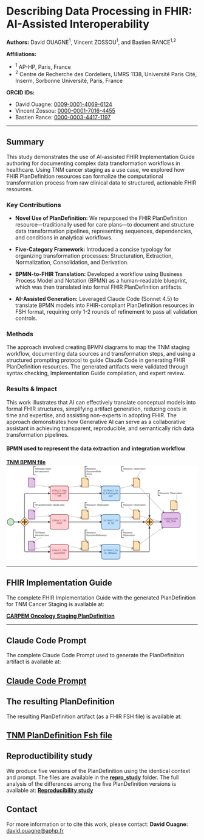 # Describing Data Processing in FHIR: AI-Assisted Interoperability

**Authors:** David OUAGNE<sup>1</sup>, Vincent ZOSSOU<sup>1</sup>, and Bastien RANCE<sup>1,2</sup>

**Affiliations:**
- <sup>1</sup> AP-HP, Paris, France
- <sup>2</sup> Centre de Recherche des Cordeliers, UMRS 1138, Université Paris Cité, Inserm, Sorbonne Université, Paris, France

**ORCID IDs:**
- David Ouagne: [0009-0001-4069-6124](https://orcid.org/0009-0001-4069-6124)
- Vincent Zossou: [0000-0001-7016-4455](https://orcid.org/0000-0001-7016-4455)
- Bastien Rance: [0000-0003-4417-1197](https://orcid.org/0000-0003-4417-1197)

---

## Summary

This study demonstrates the use of AI-assisted FHIR Implementation Guide authoring for documenting complex data transformation workflows in healthcare. Using TNM cancer staging as a use case, we explored how FHIR PlanDefinition resources can formalize the computational transformation process from raw clinical data to structured, actionable FHIR resources.

### Key Contributions

- **Novel Use of PlanDefinition:** We repurposed the FHIR PlanDefinition resource—traditionally used for care plans—to document and structure data transformation pipelines, representing sequences, dependencies, and conditions in analytical workflows.

- **Five-Category Framework:** Introduced a concise typology for organizing transformation processes: Structuration, Extraction, Normalization, Consolidation, and Derivation.

- **BPMN-to-FHIR Translation:** Developed a workflow using Business Process Model and Notation (BPMN) as a human-readable blueprint, which was then translated into formal FHIR PlanDefinition artifacts.

- **AI-Assisted Generation:** Leveraged Claude Code (Sonnet 4.5) to translate BPMN models into FHIR-compliant PlanDefinition resources in FSH format, requiring only 1-2 rounds of refinement to pass all validation controls.

### Methods

The approach involved creating BPMN diagrams to map the TNM staging workflow, documenting data sources and transformation steps, and using a structured prompting protocol to guide Claude Code in generating FHIR PlanDefinition resources. The generated artifacts were validated through syntax checking, Implementation Guide compilation, and expert review.

### Results & Impact

This work illustrates that AI can effectively translate conceptual models into formal FHIR structures, simplifying artifact generation, reducing costs in time and expertise, and assisting non-experts in adopting FHIR. The approach demonstrates how Generative AI can serve as a collaborative assistant in achieving transparent, reproducible, and semantically rich data transformation pipelines.

#### BPMN used to represent the data extraction and integration workflow
**[TNM BPMN file](./TNM.bpmn)**
![BPMN diagram of the TNM processing](./bpmn_tnm.svg)

---

## FHIR Implementation Guide

The complete FHIR Implementation Guide with the generated PlanDefinition for TNM Cancer Staging is available at:

**[CARPEM Oncology Staging PlanDefinition](https://interop.aphp.fr/ig/fhir/carpem/PlanDefinition-CarpemOncologyStaging.html)**

---

## Claude Code Prompt

The complete Claude Code Prompt used to generate the PlanDefinition artifact is available at:

**[Claude Code Prompt](./BPMNToPlanDefinition.md)**
---

## The resulting PlanDefinition

The resulting PlanDefinition artifact (as a FHIR FSH file) is available at:

**[TNM PlanDefinition Fsh file](./TNMPlanDefinition.fsh)**
---

## Reproductibility study

We produce five versions of the PlanDefinition using the identical context and prompt. The files are available in the **[repro_study](./repro_study/)** folder. The full analysis of the differences among the five PlanDefinition versions is available at: **[Reproducibility study](./ReproductibilityStudy.md)**

## Contact

For more information or to cite this work, please contact:
**David Ouagne:** [david.ouagne@aphp.fr](mailto:david.ouagne@aphp.fr)
